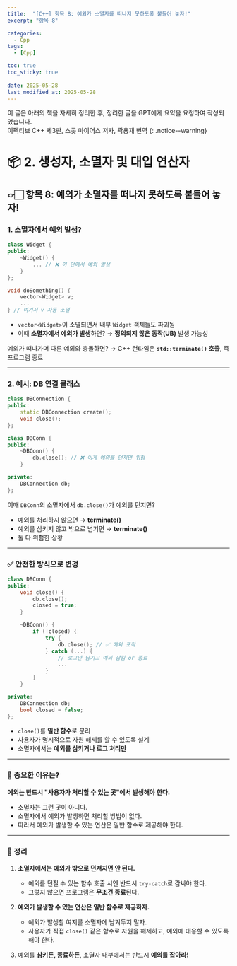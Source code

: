 ```yaml
---
title:  "[C++] 항목 8: 예외가 소멸자를 떠나지 못하도록 붙들어 놓자!"
excerpt: "항목 8"

categories:
  - Cpp
tags:
  - [Cpp]

toc: true
toc_sticky: true
 
date: 2025-05-28
last_modified_at: 2025-05-28
---
```

이 글은 아래의 책을 자세히 정리한 후, 정리한 글을 GPT에게 요약을 요청하여 작성되었습니다.  
이펙티브 C++ 제3판, 스콧 마이어스 저자, 곽용재 번역
{: .notice--warning}

# 📦 2. 생성자, 소멸자 및 대입 연산자
## 👉🏻 항목 8: 예외가 소멸자를 떠나지 못하도록 붙들어 놓자!

### 1. 소멸자에서 예외 발생?

```cpp
class Widget {
public:
    ~Widget() {
        ... // ❌ 이 안에서 예외 발생
    }
};

void doSomething() {
    vector<Widget> v;
    ...
} // 여기서 v 자동 소멸
```

* `vector<Widget>`이 소멸되면서 내부 `Widget` 객체들도 파괴됨
* 이때 **소멸자에서 예외가 발생**하면?
  → **정의되지 않은 동작(UB)** 발생 가능성

예외가 떠나가며 다른 예외와 충돌하면?
→ C++ 런타임은 **`std::terminate()` 호출**, 즉 프로그램 종료

---

### 2. 예시: DB 연결 클래스

```cpp
class DBConnection {
public:
    static DBConnection create();
    void close();
};

class DBConn {
public:
    ~DBConn() {
        db.close(); // ❌ 이게 예외를 던지면 위험
    }

private:
    DBConnection db;
};
```

이때 `DBConn`의 소멸자에서 `db.close()`가 예외를 던지면?

* 예외를 처리하지 않으면 → **terminate()**
* 예외를 삼키지 않고 밖으로 넘기면 → **terminate()**
* 둘 다 위험한 상황

---

### ✅ 안전한 방식으로 변경

```cpp
class DBConn {
public:
    void close() {
        db.close();
        closed = true;
    }

    ~DBConn() {
        if (!closed) {
            try {
                db.close(); // ✅ 예외 포착
            } catch (...) {
                // 로그만 남기고 예외 삼킴 or 종료
                ...
            }
        }
    }

private:
    DBConnection db;
    bool closed = false;
};
```

* `close()`를 **일반 함수**로 분리
* 사용자가 명시적으로 자원 해제를 할 수 있도록 설계
* 소멸자에서는 **예외를 삼키거나 로그 처리만**

---

### 📌 중요한 이유는?

**예외는 반드시 "사용자가 처리할 수 있는 곳"에서 발생해야 한다.**

* 소멸자는 그런 곳이 아니다.
* 소멸자에서 예외가 발생하면 처리할 방법이 없다.
* 따라서 예외가 발생할 수 있는 연산은 일반 함수로 제공해야 한다.

---

### 🧐 정리

1. **소멸자에서는 예외가 밖으로 던져지면 안 된다.**

   * 예외를 던질 수 있는 함수 호출 시엔 반드시 `try-catch`로 감싸야 한다.
   * 그렇지 않으면 프로그램은 **무조건 종료**된다.

2. **예외가 발생할 수 있는 연산은 일반 함수로 제공하자.**

   * 예외가 발생할 여지를 소멸자에 남겨두지 말자.
   * 사용자가 직접 `close()` 같은 함수로 자원을 해제하고, 예외에 대응할 수 있도록 해야 한다.

3. 예외를 **삼키든, 종료하든**, 소멸자 내부에서는 반드시 **예외를 잡아라!**
